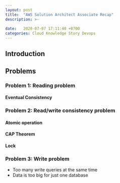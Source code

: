 ```yaml
---
layout: post
title:  "AWS Solution Architect Associate Recap"
description: >-
  
date:   2020-07-07 17:11:40 +0700
categories: Cloud Knowledge Story Devops
---
```

## Introduction
## Problems
### Problem 1: Reading problem
#### Eventual Consistency
### Problem 2: Read/write consistency problem 
#### Atomic operation
#### CAP Theorem
#### Lock
### Problem 3: Write problem
- Too many write queries at the same time
- Data is too big for just one database